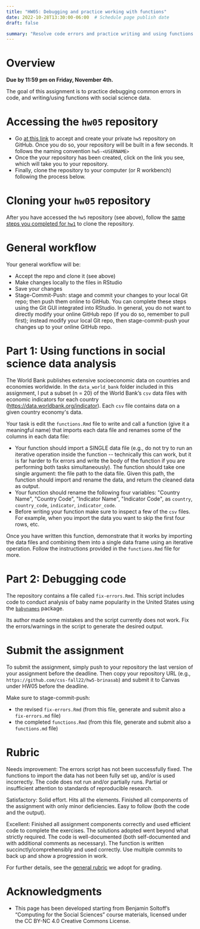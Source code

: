 ```yaml
---
title: "HW05: Debugging and practice working with functions"
date: 2022-10-28T13:30:00-06:00  # Schedule page publish date
draft: false

summary: "Resolve code errors and practice writing and using functions with social science data."
---
```




# Overview

**Due by 11:59 pm on Friday, November 4th.**

The goal of this assignment is to practice debugging common errors in code, and writing/using functions with social science data.


# Accessing the `hw05` repository

* Go [at this link](https://classroom.github.com/a/swMrs2jm) to accept and create your private `hw5` repository on GitHub. Once you do so, your repository will be built in a few seconds. It follows the naming convention `hw5-<USERNAME>`  
* Once the your repository has been created, click on the link you see, which will take you to your repository. 
* Finally, clone the repository to your computer (or R workbench) following the process below.


# Cloning your `hw05` repository

After you have accessed the `hw5` repository (see above), follow the [same steps you completed for `hw1`](/homework/edit-readme/) to clone the repository.


# General workflow

Your general workflow will be:

* Accept the repo and clone it (see above)
* Make changes locally to the files in RStudio
* Save your changes
* Stage-Commit-Push: stage and commit your changes to your local Git repo; then push them online to GitHub. You can complete these steps using the Git GUI integrated into RStudio. In general, you do not want to directly modify your online GitHub repo (if you do so, remember to pull first); instead modify your local Git repo, then stage-commit-push your changes up to your online GitHub repo. 

# Part 1: Using functions in social science data analysis

The World Bank publishes extensive socioeconomic data on countries and economies worldwide. In the `data_world_bank` folder included in this assignment, I put a subset (n = 20) of the World Bank’s `csv` data files with economic indicators for each country (https://data.worldbank.org/indicator). Each `csv` file contains data on a given country economy's data.

Your task is edit the `functions.Rmd` file to write and call a function (give it a meaningful name) that imports each data file and renames some of the columns in each data file:
* Your function should import a SINGLE data file (e.g., do not try to run an iterative operation inside the function -- technically this can work, but it is far harder to fix errors and write the body of the function if you are performing both tasks simultaneously). The function should take one single argument: the file path to the data file. Given this path, the function should import and rename the data, and return the cleaned data as output.
* Your function should rename the following four variables: "Country Name", "Country Code", "Indicator Name", "Indicator Code", as `country`, `country_code`, `indicator`, `indicator_code`.
* Before writing your function make sure to inspect a few of the `csv` files. For example, when you import the data you want to skip the first four rows, etc.

Once you have written this function, demonstrate that it works by importing the data files and combining them into a single data frame using an iterative operation. Follow the instructions provided in the `functions.Rmd` file for more.  


<!--
Once you have the data imported, write a brief report exploring and analyzing at least [two variables in the data](http://data.worldbank.org/indicator). Use a combination of descriptive statistics, tables, and figures, and present your results and analysis in a coherent and interpretable manner. The main point is that your report should not just be code and output from R - you also need to include your own written analysis. Submitting the report as an [Quarto document](http://rmarkdown.rstudio.com/) will make this much easier (and is in fact mandatory).
-->


# Part 2: Debugging code

The repository contains a file called `fix-errors.Rmd`. This script includes code to conduct analysis of baby name popularity in the United States using the [`babynames`](http://hadley.github.io/babynames/) package. 

Its author made some mistakes and the script currently does not work. Fix the errors/warnings in the script to generate the desired output.


# Submit the assignment

To submit the assignment, simply push to your repository the last version of your assignment before the deadline. Then copy your repository URL (e.g., `https://github.com/css-fall22/hw5-brinasab`) and submit it to Canvas under HW05 before the deadline.

Make sure to stage-commit-push:

- the revised `fix-errors.Rmd` (from this file, generate and submit also a` fix-errors.md` file)
- the completed `functions.Rmd` (from this file, generate and submit also a `functions.md` file)


# Rubric

Needs improvement: The errors script has not been successfully fixed. The functions to import the data has not been fully set up, and/or is used incorrectly. The code does not run and/or partially runs. Partial or insufficient attention to standards of reproducible research.

Satisfactory: Solid effort. Hits all the elements. Finished all components of the assignment with only minor deficiencies. Easy to follow (both the code and the output). 

Excellent: Finished all assignment components correctly and used efficient code to complete the exercises. The solutions adopted went beyond what strictly required. The code is well-documented (both self-documented and with additional comments as necessary). The function is written succinctly/comprehensibly and used correctly. Use multiple commits to back up and show a progression in work.

For further details, see the [general rubric](/faq/homework-evaluations/) we adopt for grading.

# Acknowledgments

* This page has been developed starting from Benjamin Soltoff’s “Computing for the Social Sciences” course materials, licensed under the CC BY-NC 4.0 Creative Commons License.

